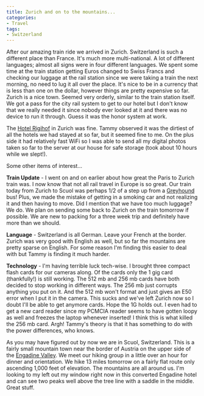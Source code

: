 ```yaml
---
title: Zurich and on to the mountains...
categories:
- Travel
tags:
- Switzerland
---
```


After our amazing train ride we arrived in Zurich. Switzerland is such a different place than France. It's much more multi-national. A lot of different languages; almost all signs were in four different languages. We spent some time at the train station getting Euros changed to Swiss Francs and checking our luggage at the rail station since we were taking a train the next morning, no need to lug it all over the place. It's nice to be in a currency that is less than one on the dollar, however things are pretty expensive so far.
Zurich is a nice town. Seemed very orderly, similar to the train station itself. We got a pass for the city rail system to get to our hotel but I don't know that we really needed it since nobody ever looked at it and there was no device to run it through. Guess it was the honor system at work.

The [Hotel Rigihof](http://www.hotel-rigihof.ch/) in Zurich was fine. Tammy observed it was the dirtiest of all the hotels we had stayed at so far, but it seemed fine to me. On the plus side it had relatively fast WiFi so I was able to send all my digital photos taken so far to the server at our house for safe storage (took about 10 hours while we slept!).

Some other items of interest...

**Train Update** - I went on and on earlier about how great the Paris to Zurich train was. I now know that not all rail travel in Europe is so great. Our train today from Zurich to Scuol was perhaps 1/2 of a step up from a [Greyhound](http://www.greyhound.com/) bus! Plus, we made the mistake of getting in a smoking car and not realizing it and then having to move. Did I mention that we have too much luggage? We do. We plan on sending some back to Zurich on the train tomorrow if possible. We are new to packing for a three week trip and definitely have more than we should.

**Language** - Switzerland is all German. Leave your French at the border. Zurich was very good with English as well, but so far the mountains are pretty sparse on English. For some reason I'm finding this easier to deal with but Tammy is finding it much harder.

**Technology** - I'm having terrible luck tech-wise. I brought three compact flash cards for our cameras along. Of the cards only the 1 gig card (thankfully!) is still working. The 512 mb and 256 mb cards have both decided to stop working in different ways. The 256 mb just corrupts anything you put on it. And the 512 mb won't format and just gives an E50 error when I put it in the camera. This sucks and we've left Zurich now so I doubt I'll be able to get anymore cards. Hope the 1G holds out. I even had to get a new card reader since my PCMCIA reader seems to have gotten loopy as well and freezes the laptop whenever inserted! I think this is what killed the 256 mb card. Argh! Tammy's theory is that it has something to do with the power differences, who knows.

As you may have figured out by now we are in Scuol, Switzerland. This is a fairly small mountain town near the border of Austria on the upper side of the [Engadine Valley](http://www.ryderwalker.com/regional_engadine.html). We meet our hiking group in a little over an hour for dinner and orientation. We hike 13 miles tomorrow on a fairly flat route only ascending 1,000 feet of elevation. The mountains are all around us. I'm looking to my left out my window right now in this converted Engadine hotel and can see two peaks well above the tree line with a saddle in the middle. Great stuff.
